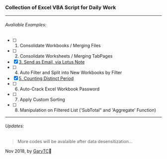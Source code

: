 ### Collection of Excel VBA Script for Daily Work
---
###### Avaliable Examples:
- [ ] 1. Consolidate Workbooks / Merging Files
- [ ] 2. Consolidate Worksheets / Merging TabPages 
- [X] [3. Send as Email, via Lotus Note](https://github.com/rayony/excel-macro/tree/master/3.Generate-Email-with-LN)
- [ ] 4. Auto Filter and Split into New Workbooks by Filter 
- [x] [5. Counting Distinct Period](https://github.com/rayony/excel-macro/tree/master/5.%20%20Counting%20Distinct%20Period)
- [ ] 6. Auto-Crack Excel Workbook Password
- [ ] 7. Apply Custom Sorting
- [ ] 8. Manipulation on Filtered List ('SubTotal" and 'Aggregate' Function)
---

###### Updates:
> More codes will be avalaible after data desensitization... 

Nov 2018, by [GaryTC](https://github.com/rayony/):space_invader: 
